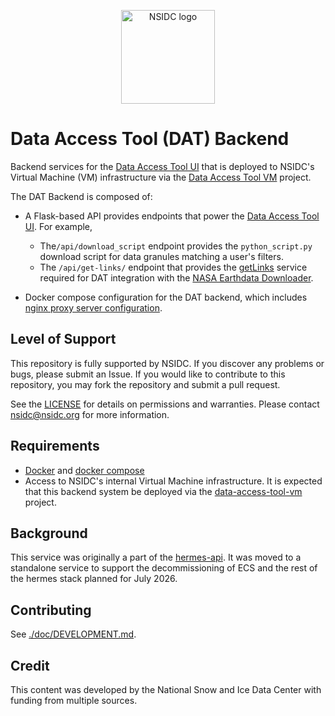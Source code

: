 <p align="center">
  <img alt="NSIDC logo" src="https://nsidc.org/themes/custom/nsidc/logo.svg" width="150" />
</p>

# Data Access Tool (DAT) Backend

Backend services for the
[Data Access Tool UI](https://github.com/nsidc/data-access-tool-ui) that is
deployed to NSIDC's Virtual Machine (VM) infrastructure via the
[Data Access Tool VM](https://github.com/nsidc/data-access-tool-vm) project.

The DAT Backend is composed of:

- A Flask-based API provides endpoints that power the
  [Data Access Tool UI](https://github.com/nsidc/data-access-tool-ui). For
  example,

  - The`/api/download_script` endpoint provides the `python_script.py` download
    script for data granules matching a user's filters.
  - The `/api/get-links/` endpoint that provides the
    [getLinks](https://github.com/nasa/earthdata-download/blob/main/docs/GET_LINKS.md)
    service required for DAT integration with the
    [NASA Earthdata Downloader](https://github.com/nasa/earthdata-download).

- Docker compose configuration for the DAT backend, which includes
  [nginx proxy server configuration](./nginx).

## Level of Support

This repository is fully supported by NSIDC. If you discover any problems or
bugs, please submit an Issue. If you would like to contribute to this
repository, you may fork the repository and submit a pull request.

See the [LICENSE](LICENSE) for details on permissions and warranties. Please
contact nsidc@nsidc.org for more information.

## Requirements

- [Docker](https://www.docker.com/) and
  [docker compose](https://docs.docker.com/compose/)
- Access to NSIDC's internal Virtual Machine infrastructure. It is expected that
  this backend system be deployed via the
  [data-access-tool-vm](https://github.com/nsidc/data-access-tool-ui) project.

## Background

This service was originally a part of the
[hermes-api](https://bitbucket.org/nsidc/hermes-api/src). It was moved to a
standalone service to support the decommissioning of ECS and the rest of the
hermes stack planned for July 2026.

## Contributing

See [./doc/DEVELOPMENT.md](./doc/DEVELOPMENT.md).

## Credit

This content was developed by the National Snow and Ice Data Center with funding
from multiple sources.

